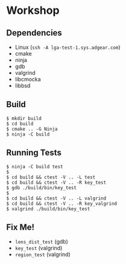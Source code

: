 # Workshop

## Dependencies

- Linux (`ssh -A lga-test-1.sys.adgear.com`)
- cmake
- ninja
- gdb
- valgrind
- libcmocka
- libbsd

## Build

```
$ mkdir build
$ cd build
$ cmake .. -G Ninja
$ ninja -C build
```

## Running Tests

```
$ ninja -C build test
$
$ cd build && ctest -V .. -L test
$ cd build && ctest -V .. -R key_test
$ gdb ./build/bin/key_test
$
$ cd build && ctest -V .. -L valgrind
$ cd build && ctest -V .. -R key_valgrind
$ valgrind ./build/bin/key_test
```

## Fix Me!

- `lens_dist_test` (gdb)
- `key_test` (valgrind)
- `region_test` (valgrind)
